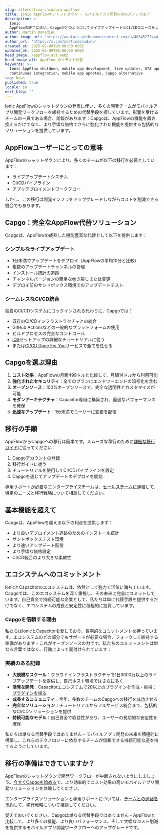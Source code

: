 ```yaml
---
slug: alternativa-chiusura-appflow
title: Ionic AppFlowのシャットダウン - モバイルアプリ開発の次のステップは？
description: >-
  Ionic
  AppFlowの終了に伴い、CapgoがどのようにしてライブアップデートとCI/CDのニーズをより低コストでスムーズに移行できるかをご紹介します。
author: Martin Donadieu
author_image_url: 'https://avatars.githubusercontent.com/u/4084527?v=4'
author_url: 'https://x.com/martindonadieu'
created_at: 2025-02-09T00:00:00.000Z
updated_at: 2025-02-09T00:00:00.000Z
head_image: /appflow_alt.webp
head_image_alt: Appflow のイラスト代替
keywords: >-
  Ionic AppFlow shutdown, mobile app development, live updates, OTA updates,
  continuous integration, mobile app updates, Capgo alternative
tag: News
published: true
locale: ja
next_blog: ''
---
```

Ionic AppFlowのシャットダウンの発表に伴い、多くの開発チームがモバイルアプリ開発ワークフローを維持するための代替手段を探しています。影響を受けるチームの一員である場合、朗報があります：Capgoは、AppFlowの機能を置き換えるだけでなく、より手頃な価格でさらに強化された機能を提供する包括的なソリューションを提供しています。

## AppFlowユーザーにとっての意味

AppFlowのシャットダウンにより、多くのチームが以下の移行を必要としています：
- ライブアップデートシステム
- CI/CDパイプライン
- アプリデプロイメントワークフロー

しかし、この移行は開発インフラをアップグレードしながらコストを削減できる機会でもあります。

## Capgo：完全なAppFlow代替ソリューション

Capgoは、AppFlowの成熟した機能豊富な代替として以下を提供します：

### シンプルなライブアップデート
- 1分未満でアップデートをデプロイ（AppFlowの平均10分と比較）
- 複数のアップデートチャンネルの管理
- インストール統計の追跡
- チャンネルバージョンの簡単な巻き戻しまたは変更
- デプロイ前のサンドボックス環境でのアップデートテスト

### シームレスなCI/CD統合
独自のCI/CDシステムにロックインされる代わりに、Capgoでは：
- 既存のCI/CDインフラストラクチャとの統合
- GitHub Actionsなどの一般的なプラットフォームの使用
- ビルドプロセスの完全なコントロール
- [iOS](https://capgo.app/blog/github-action-capacitor/)セットアップの詳細なチュートリアルに従う
- または[CI/CD Done For You](https://cal.com/martindonadieu/mobile-ci-cd-done-for-you)サービスで全てを任せる

## Capgoを選ぶ理由

1. **コスト効率**：AppFlowの月額499ドルと比較して、月額14ドルから利用可能
2. **強化されたセキュリティ**：全てのプランにエンドツーエンドの暗号化を含む
3. **オープンソース**：100%オープンソースで、完全な透明性とカスタマイズが可能
4. **モダンアーキテクチャ**：Capacitor専用に構築され、最適なパフォーマンスを確保
5. **迅速なアップデート**：1分未満でユーザーに変更を配信

## 移行の手順

AppFlowからCapgoへの移行は簡単です。スムーズな移行のために[詳細な移行ガイド](/docs/upgrade/from-appflow-to-capgo)に従ってください：

1. [Capgoアカウントの登録](/register/)
2. 移行ガイドに従う
3. チュートリアルを使用してCI/CDパイプラインを設定
4. Capgoを通じてアップデートのデプロイを開始

専用サポートが必要なエンタープライズチームは、[セールスチーム](https://cal.com/martindonadieu/capgo-enterprise-inquiry)に連絡して、特定のニーズと移行戦略について相談してください。

## 基本機能を超えて

Capgoは、AppFlowを超える以下の利点を提供します：
- より良いデプロイメント追跡のためのインストール統計
- サンドボックステスト環境
- より速いアップデート配信
- より手頃な価格設定
- CI/CD統合のより大きな柔軟性

## エコシステムへのコミットメント

IonicとCapacitorのエコシステムは、依然として強力で活気に満ちています。Capgoでは、このエコシステムを深く重視し、その未来に完全にコミットしています。自己資金で持続可能な企業として、私たちは単に代替手段を提供するだけでなく、エコシステムの成長と安定性に積極的に投資しています。

### Capgoを信頼する理由
私たちはIonicとCapacitorを愛しており、長期的なコミットメントを持っています。エコシステムのどの部分でもサポートが必要な場合、フォークして維持する準備があります - これがオープンソースの力です。私たちのコミットメントは単なる言葉ではなく、行動によって裏付けられています：

### 実績のある記録
- **大規模なスケール**：クラウドインフラストラクチャで1日3000万以上のライブアップデートを提供し、自己ホスト環境ではさらに多く
- **活発な開発**：Capacitorエコシステムで20以上のプラグインを作成・維持：[プラグインを探る](https://github.com/cap-go/)
- **成長するコミュニティ**：今年、多数のチームのCapgoへの移行を成功させる
- **完全なソリューション**：チュートリアルからフルサービス統合まで、包括的なCI/CDソリューションを提供
- **持続可能なモデル**：自己資金で収益性があり、ユーザーの長期的な安定性を確保

私たちは単なる代替手段ではありません - モバイルアプリ開発の未来を積極的に構築し、これらのテクノロジーに依存するチームが信頼できる持続可能な道を持てるようにしています。

## 移行の準備はできていますか？

AppFlowのシャットダウンで開発ワークフローが中断されないようにしましょう。[今すぐCapgoを始める](/register/)で、より効率的でコスト効果の高いモバイルアプリ開発ソリューションを体験してください。

エンタープライズソリューションと専用サポートについては、[チームとの通話を予約](https://cal.com/martindonadieu/capgo-enterprise-inquiry)して、移行戦略について相談してください。

覚えておいてください、Capgoは単なる代替手段ではありません - AppFlowと比較して、より多くの機能、より良いパフォーマンス、そして大幅なコスト削減を提供するモバイルアプリ開発ワークフローへのアップグレードです。
